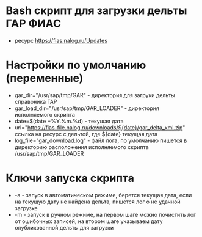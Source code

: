 # Bash скрипт для загрузки дельты ГАР ФИАС
- ресурс https://fias.nalog.ru/Updates
# Настройки по умолчанию (переменные)

- gar_dir="/usr/sap/tmp/GAR" - директория для загруки дельты справоника ГАР
- gar_load_dir="/usr/sap/tmp/GAR_LOADER" - директория исполняемого скрипта
- date=$(date +%Y.%m.%d) - текущая дата
- url="https://fias-file.nalog.ru/downloads/${date}/gar_delta_xml.zip" ссылка на ресурс с дельтой, где ${date} текущая дата
- log_file="gar_download.log" - файл лога, по умолчанию пишется в директорию расположения исполняемого скрипта /usr/sap/tmp/GAR_LOADER

# Ключи запуска скрипта
- -a - запуск в автоматическом режиме, берется текущая дата, если на текущую дату не найдена дельта, пишется лог о не удачной загрузке
- -m - запуск в ручном режиме, на первом шаге можно почистить лог от ошибочных записей, на втором шаге указываем дату опубликованной дельты для загрузки